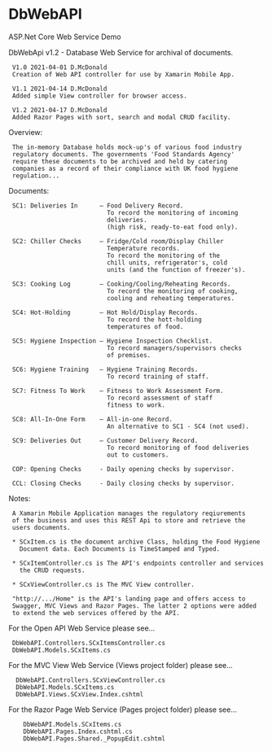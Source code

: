 # DbWebAPI 
ASP.Net Core Web Service Demo


DbWebApi v1.2 - Database Web Service for archival of documents.
 
     V1.0 2021-04-01 D.McDonald 
     Creation of Web API controller for use by Xamarin Mobile App. 
     
     V1.1 2021-04-14 D.McDonald
     Added simple View controller for browser access.
     
     V1.2 2021-04-17 D.McDonald
     Added Razor Pages with sort, search and modal CRUD facility.
 
Overview:

     The in-memory Database holds mock-up's of various food industry 
     regulatory documents. The governments 'Food Standards Agency' 
     require these documents to be archived and held by catering 
     companies as a record of their compliance with UK food hygiene 
     regulation...
     
Documents:

     SC1: Deliveries In      – Food Delivery Record.                
                               To record the monitoring of incoming 
                               deliveries.
                               (high risk, ready-to-eat food only).
         
     SC2: Chiller Checks     – Fridge/Cold room/Display Chiller 
                               Temperature records. 
                               To record the monitoring of the 
                               chill units, refrigerator's, cold
                               units (and the function of freezer's).
               
     SC3: Cooking Log        – Cooking/Cooling/Reheating Records. 
                               To record the monitoring of cooking, 
                               cooling and reheating temperatures.
                               
     SC4: Hot-Holding        – Hot Hold/Display Records. 
                               To record the hott-holding 
                               temperatures of food.
                                   
     SC5: Hygiene Inspection – Hygiene Inspection Checklist. 
                               To record managers/supervisors checks 
                               of premises.
                               
     SC6: Hygiene Training   – Hygiene Training Records. 
                               To record training of staff.
                               
     SC7: Fitness To Work    – Fitness to Work Assessment Form. 
                               To record assessment of staff 
                               fitness to work.
                               
     SC8: All-In-One Form    – All-in-one Record. 
                               An alternative to SC1 - SC4 (not used).
                               
     SC9: Deliveries Out     – Customer Delivery Record. 
                               To record monitoring of food deliveries 
                               out to customers.
                               
     COP: Opening Checks     - Daily opening checks by supervisor.
     
     CCL: Closing Checks     - Daily closing checks by supervisor.
     
Notes:

     A Xamarin Mobile Application manages the regulatory reqiurements 
     of the business and uses this REST Api to store and retrieve the 
     users documents.
     
     * SCxItem.cs is the document archive Class, holding the Food Hygiene 
       Document data. Each Documents is TimeStamped and Typed. 
     
     * SCxItemController.cs is The API's endpoints controller and services 
       the CRUD requests.
       
     * SCxViewController.cs is The MVC View controller.
    
     "http://.../Home" is the API's landing page and offers access to 
     Swagger, MVC Views and Razor Pages. The latter 2 options were added 
     to extend the web services offered by the API. 
     
For the Open API Web Service please see...

     DbWebAPI.Controllers.SCxItemsController.cs
     DbWebAPI.Models.SCxItems.cs

For the MVC View Web Service (Views project folder) please see...

      DbWebAPI.Controllers.SCxViewController.cs
      DbWebAPI.Models.SCxItems.cs
      DbWebAPI.Views.SCxView.Index.cshtml

For the Razor Page Web Service (Pages project folder) please see...
    
        DbWebAPI.Models.SCxItems.cs
        DbWebAPI.Pages.Index.cshtml.cs
        DbWebAPI.Pages.Shared._PopupEdit.cshtml
        
        
        
